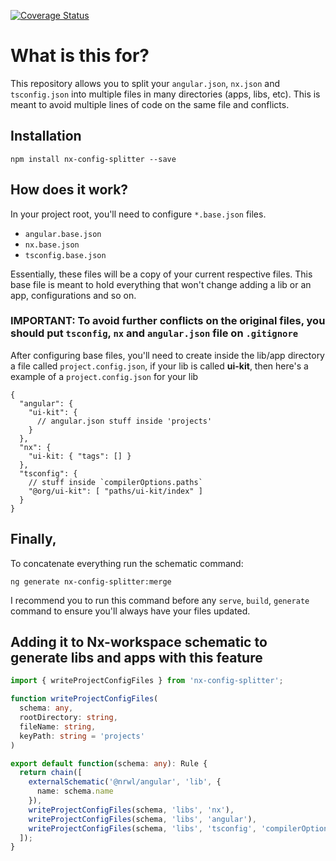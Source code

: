 [![Coverage Status](https://coveralls.io/repos/github/eliasdarruda/nx-config-splitter/badge.svg?branch=master)](https://coveralls.io/github/eliasdarruda/nx-config-splitter?branch=master)

# What is this for?

This repository allows you to split your `angular.json`, `nx.json` and `tsconfig.json` into multiple files in many directories (apps, libs, etc). This is meant to avoid multiple lines of code on the same file and conflicts.

## Installation

```
npm install nx-config-splitter --save
```

## How does it work?

In your project root, you'll need to configure `*.base.json` files.

- `angular.base.json`
- `nx.base.json`
- `tsconfig.base.json`

Essentially, these files will be a copy of your current respective files. This base file is meant to hold everything that won't change adding a lib or an app, configurations and so on.

### **IMPORTANT:** To avoid further conflicts on the original files, you should put `tsconfig`, `nx` and `angular.json` file on `.gitignore`

After configuring base files, you'll need to create inside the lib/app directory a file called `project.config.json`, if your lib is called **ui-kit**, then here's a example of a `project.config.json` for your lib

```
{
  "angular": {
    "ui-kit": {
      // angular.json stuff inside 'projects'
    }
  },
  "nx": {
    "ui-kit: { "tags": [] }
  },
  "tsconfig": {
    // stuff inside `compilerOptions.paths`
    "@org/ui-kit": [ "paths/ui-kit/index" ]
  }
}
```

## **Finally**,

To concatenate everything run the schematic command:

```
ng generate nx-config-splitter:merge
```

I recommend you to run this command before any `serve`, `build`, `generate` command to ensure you'll always have your files updated.

## Adding it to Nx-workspace schematic to generate libs and apps with this feature

```TYPESCRIPT
import { writeProjectConfigFiles } from 'nx-config-splitter';

function writeProjectConfigFiles(
  schema: any,
  rootDirectory: string,
  fileName: string,
  keyPath: string = 'projects'
)

export default function(schema: any): Rule {
  return chain([
    externalSchematic('@nrwl/angular', 'lib', {
      name: schema.name
    }),
    writeProjectConfigFiles(schema, 'libs', 'nx'),
    writeProjectConfigFiles(schema, 'libs', 'angular'),
    writeProjectConfigFiles(schema, 'libs', 'tsconfig', 'compilerOptions.paths')
  ]);
}
```
